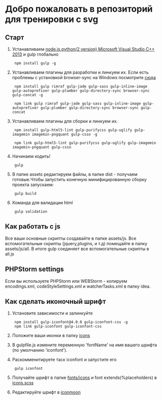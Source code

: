 # Добро пожаловать в репозиторий для тренировки с svg

## Старт
1. Устанавливаем [node.js](https://nodejs.org/),[python(2 version)](https://www.python.org/downloads/release/python-2710/),[Microsoft Visual Studio C++ 2013](https://www.microsoft.com/en-gb/download/details.aspx?id=44914) и gulp глобально

        npm install gulp -g

2. Устанавливаем плагины для разработки и линкуем их. Если есть проблемы с установкой browser-sync на Windows посмотрите [сюда](http://www.browsersync.io/docs/#windows-users)

        npm install gulp rimraf gulp-jade gulp-sass gulp-inline-image gulp-autoprefixer gulp-plumber gulp-directory-sync browser-sync gulp-concat -g

        npm link gulp rimraf gulp-jade gulp-sass gulp-inline-image gulp-autoprefixer gulp-plumber gulp-directory-sync browser-sync gulp-concat

3. Устанавливаем плагины для сборки и линкуем их.

        npm install gulp-html5-lint gulp-purifycss gulp-uglify gulp-imagemin imagemin-pngquant gulp-csso -g

        npm link gulp-html5-lint gulp-purifycss gulp-uglify gulp-imagemin imagemin-pngquant gulp-csso

4. Начинаем кодить!

        gulp

5. В папке assets редактируем файлы, в папке dist - получаем готовые.Чтобы запустить конечную минифицированную сборку проекта запускаем:

        gulp build

6. Команда для валидации html

        gulp validation

## Как работать с js

Все ваши основные скрипты создавайте в папке assets/js. Все вспомогательные скрипты (jquery,plugins, и т.д) помещайте в папку assets/js/all. В итоге gulp соединяет все вспомогательные скрипты в all.js

## PHPStorm settings

Если вы используете PHPStorm или WEBStorm - копируем encodings.xml, codeStyleSettings.xml и watcherTasks.xml в папку idea.

## Как сделать иконочный шрифт

1. Установите зависимости и залинкуйте

        npm install gulp-iconfont@4.0.0 gulp-iconfont-css -g
        npm link gulp-iconfont gulp-iconfont-css

2. Положите ваши иконки в папку [icons](https://github.com/gatilin222/supervisor_template/tree/master/assets/i/icons)
3. В gulpfile.js измените переменную 'fontName' на имя вашего шрифта (по умолчанию 'iconfont').
4. Раскомменитируете таск iconfont и запустите его

        gulp iconfont

4. Получайте шрифт в папке [fonts/icons](https://github.com/gatilin222/supervisor_template/tree/master/assets/fonts/icons) и font extends(%placeholders) в [icons.scss](https://github.com/gatilin222/supervisor_template/blob/master/assets/sass/_icons.scss)
5. Редактируйте шрифт в [iconmoon](https://icomoon.io)